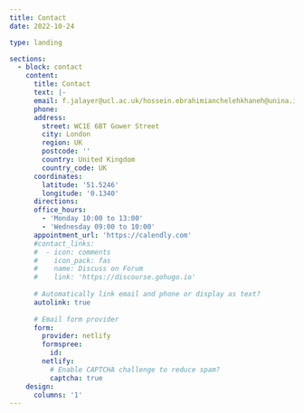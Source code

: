 ```yaml
---
title: Contact
date: 2022-10-24

type: landing

sections:
  - block: contact
    content:
      title: Contact
      text: |-
      email: f.jalayer@ucl.ac.uk/hossein.ebrahimianchelehkhaneh@unina.it 
      phone: 
      address:
        street: WC1E 6BT Gower Street
        city: London
        region: UK
        postcode: ''
        country: United Kingdom
        country_code: UK
      coordinates:
        latitude: '51.5246'
        longitude: '0.1340'
      directions: 
      office_hours:
        - 'Monday 10:00 to 13:00'
        - 'Wednesday 09:00 to 10:00'
      appointment_url: 'https://calendly.com'
      #contact_links:
      #  - icon: comments
      #    icon_pack: fas
      #    name: Discuss on Forum
      #    link: 'https://discourse.gohugo.io'
    
      # Automatically link email and phone or display as text?
      autolink: true
    
      # Email form provider
      form:
        provider: netlify
        formspree:
          id:
        netlify:
          # Enable CAPTCHA challenge to reduce spam?
          captcha: true
    design:
      columns: '1'
---
```

